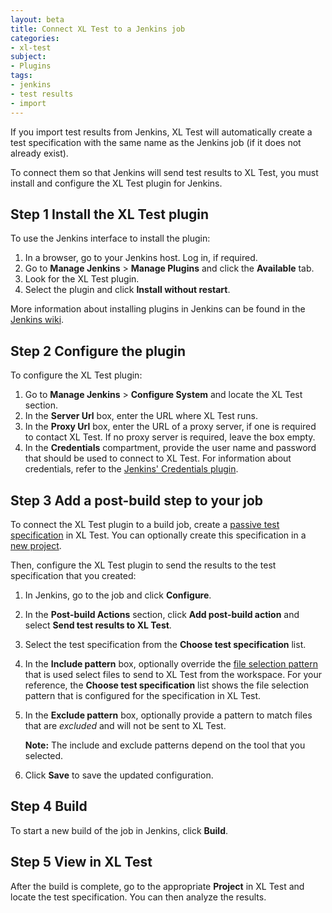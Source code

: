 ```yaml
---
layout: beta
title: Connect XL Test to a Jenkins job
categories:
- xl-test
subject:
- Plugins
tags:
- jenkins
- test results
- import
---
```


If you import test results from Jenkins, XL Test will automatically create a test specification with the same name as the Jenkins job (if it does not already exist).

To connect them so that Jenkins will send test results to XL Test, you must install and configure the XL Test plugin for Jenkins.

## Step 1 Install the XL Test plugin

To use the Jenkins interface to install the plugin:

1. In a browser, go to your Jenkins host. Log in, if required.
1. Go to **Manage Jenkins** > **Manage Plugins** and click the **Available** tab.
1. Look for the XL Test plugin.
1. Select the plugin and click **Install without restart**.

More information about installing plugins in Jenkins can be found in the [Jenkins wiki](https://wiki.jenkins-ci.org/display/JENKINS/Plugins).

## Step 2 Configure the plugin

To configure the XL Test plugin:

1.  Go to **Manage Jenkins** > **Configure System** and locate the XL Test section.
1.  In the **Server Url** box, enter the URL where XL Test runs.
1.  In the **Proxy Url** box, enter the URL of a proxy server, if one is required to contact XL Test. If no proxy server is required, leave the box empty.
1.  In the **Credentials** compartment, provide the user name and password that should be used to connect to XL Test. For information about credentials, refer to the [Jenkins' Credentials plugin](https://wiki.jenkins-ci.org/display/JENKINS/Credentials+Plugin).

## Step 3 Add a post-build step to your job

To connect the XL Test plugin to a build job, create a [passive test specification](/xl-test/how-to/create-a-test-specification.html) in XL Test. You can optionally create this specification in a [new project](/xl-test/how-to/add-a-project-to-xl-test.html).

Then, configure the XL Test plugin to send the results to the test specification that you created:

1. In Jenkins, go to the job and click **Configure**.
1. In the **Post-build Actions** section, click **Add post-build action** and select **Send test results to XL Test**.
1. Select the test specification from the **Choose test specification** list.
1. In the **Include pattern** box, optionally override the [file selection pattern](/xl-test/concept/xl-test-file-selection-patterns.html) that is used select files to send to XL Test from the workspace. For your reference, the **Choose test specification** list shows the file selection pattern that is configured for the specification in XL Test.

1. In the **Exclude pattern** box, optionally provide a pattern to match files that are *excluded* and will not be sent to XL Test.

   **Note:** The include and exclude patterns depend on the tool that you selected.

1. Click **Save** to save the updated configuration.

## Step 4 Build

To start a new build of the job in Jenkins, click **Build**.

## Step 5 View in XL Test

After the build is complete, go to the appropriate **Project** in XL Test and locate the test specification. You can then analyze the results.
